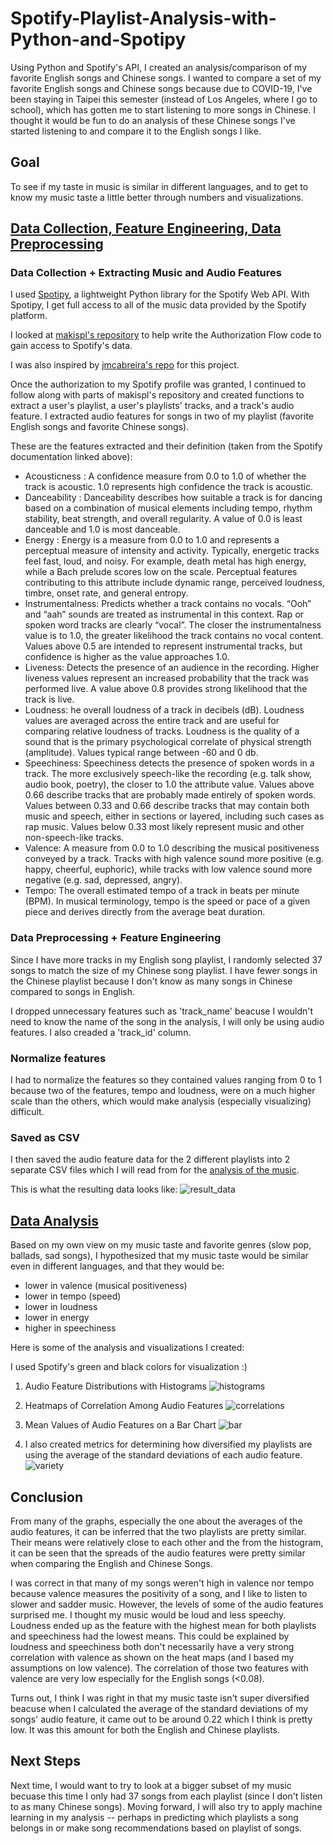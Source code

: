 # Spotify-Playlist-Analysis-with-Python-and-Spotipy
Using Python and Spotify's API, I created an analysis/comparison of my favorite English songs and Chinese songs. I wanted to compare a set of my favorite English songs and Chinese songs because due to COVID-19, I've been staying in Taipei this semester (instead of Los Angeles, where I go to school), which has gotten me to start listening to more songs in Chinese. I thought it would be fun to do an analysis of these Chinese songs I've started listening to and compare it to the English songs I like.

## Goal
To see if my taste in music is similar in different languages, and to get to know my music taste a little better through numbers and visualizations.

## [Data Collection, Feature Engineering, Data Preprocessing](https://github.com/justinezth/Spotify-Playlist-Analysis-with-Python-and-Spotipy/blob/master/authorization_extractfeatures.ipynb)

### Data Collection + Extracting Music and Audio Features
I used [Spotipy](https://spotipy.readthedocs.io/en/2.13.0/), a lightweight Python library for the Spotify Web API. With Spotipy, I get full access to all of the music data provided by the Spotify platform. 

I looked at [makispl's repository](https://github.com/makispl/Spotify-Data-Analysis) to help write the Authorization Flow code to gain access to Spotify's data.

I was also inspired by [jmcabreira's repo](https://github.com/jmcabreira) for this project.

Once the authorization to my Spotify profile was granted, I continued to follow along with parts of makispl's repository and created functions to extract a user's playlist, a user's playlists' tracks, and a track's audio feature. I extracted audio features for songs in two of my playlist (favorite English songs and favorite Chinese songs).

These are the features extracted and their definition (taken from the Spotify documentation linked above):
 - Acousticness : A confidence measure from 0.0 to 1.0 of whether the track is acoustic. 1.0 represents high confidence the track is acoustic.
- Danceability : Danceability describes how suitable a track is for dancing based on a combination of musical elements including tempo, rhythm stability, beat strength, and overall regularity. A value of 0.0 is least danceable and 1.0 is most danceable.
- Energy : Energy is a measure from 0.0 to 1.0 and represents a perceptual measure of intensity and activity. Typically, energetic tracks feel fast, loud, and noisy. For example, death metal has high energy, while a Bach prelude scores low on the scale. Perceptual features contributing to this attribute include dynamic range, perceived loudness, timbre, onset rate, and general entropy.
- Instrumentalness: Predicts whether a track contains no vocals. “Ooh” and “aah” sounds are treated as instrumental in this context. Rap or spoken word tracks are clearly “vocal”. The closer the instrumentalness value is to 1.0, the greater likelihood the track contains no vocal content. Values above 0.5 are intended to represent instrumental tracks, but confidence is higher as the value approaches 1.0.
- Liveness: Detects the presence of an audience in the recording. Higher liveness values represent an increased probability that the track was performed live. A value above 0.8 provides strong likelihood that the track is live.
- Loudness: he overall loudness of a track in decibels (dB). Loudness values are averaged across the entire track and are useful for comparing relative loudness of tracks. Loudness is the quality of a sound that is the primary psychological correlate of physical strength (amplitude). Values typical range between -60 and 0 db.
- Speechiness: Speechiness detects the presence of spoken words in a track. The more exclusively speech-like the recording (e.g. talk show, audio book, poetry), the closer to 1.0 the attribute value. Values above 0.66 describe tracks that are probably made entirely of spoken words. Values between 0.33 and 0.66 describe tracks that may contain both music and speech, either in sections or layered, including such cases as rap music. Values below 0.33 most likely represent music and other non-speech-like tracks.
- Valence: A measure from 0.0 to 1.0 describing the musical positiveness conveyed by a track. Tracks with high valence sound more positive (e.g. happy, cheerful, euphoric), while tracks with low valence sound more negative (e.g. sad, depressed, angry).
- Tempo: The overall estimated tempo of a track in beats per minute (BPM). In musical terminology, tempo is the speed or pace of a given piece and derives directly from the average beat duration.

### Data Preprocessing + Feature Engineering
Since I have more tracks in my English song playlist, I randomly selected 37 songs to match the size of my Chinese song playlist. I have fewer songs in the Chinese playlist because I don't know as many songs in Chinese compared to songs in English. 

I dropped unnecessary features such as 'track_name' beacuse I wouldn't need to know the name of the song in the analysis, I will only be using audio features. I also creaded a 'track_id' column.

### Normalize features
I had to normalize the features so they contained values ranging from 0 to 1 because two of the features, tempo and loudness, were on a much higher scale than the others, which would make analysis (especially visualizing) difficult.

### Saved as CSV
I then saved the audio feature data for the 2 different playlists into 2 separate CSV files which I will read from for the [analysis of the music](https://github.com/justinezth/Spotify-Playlist-Analysis-with-Python-and-Spotipy/blob/master/Analysis%20Chinese%20vs%20English.ipynb).

This is what the resulting data looks like:
![result_data](https://github.com/justinezth/Spotify-Playlist-Analysis-with-Python-and-Spotipy/blob/master/pics/data.png)

## [Data Analysis](https://github.com/justinezth/Spotify-Playlist-Analysis-with-Python-and-Spotipy/blob/master/Analysis%20Chinese%20vs%20English.ipynb)
Based on my own view on my music taste and favorite genres (slow pop, ballads, sad songs), I hypothesized that my music taste would be similar even in different languages, and that they would be:
- lower in valence (musical positiveness)
- lower in tempo (speed)
- lower in loudness
- lower in energy
- higher in speechiness

Here is some of the analysis and visualizations I created:

I used Spotify's green and black colors for visualization :)

1. Audio Feature Distributions with Histograms
![histograms](https://github.com/justinezth/Spotify-Playlist-Analysis-with-Python-and-Spotipy/blob/master/pics/histograms.png)

2. Heatmaps of Correlation Among Audio Features
![correlations](https://github.com/justinezth/Spotify-Playlist-Analysis-with-Python-and-Spotipy/blob/master/pics/correlations.png)

3. Mean Values of Audio Features on a Bar Chart
![bar](https://github.com/justinezth/Spotify-Playlist-Analysis-with-Python-and-Spotipy/blob/master/pics/bar.png)

4. I also created metrics for determining how diversified my playlists are using the average of the standard deviations of each audio feature.
![variety](https://github.com/justinezth/Spotify-Playlist-Analysis-with-Python-and-Spotipy/blob/master/pics/variety.png)

## Conclusion
From many of the graphs, especially the one about the averages of the audio features, it can be inferred that the two playlists are pretty similar. Their means were relatively close to each other and the from the histogram, it can be seen that the spreads of the audio features were pretty similar when comparing the English and Chinese Songs.

I was correct in that many of my songs weren't high in valence nor tempo because valence measures the positivity of a song, and I like to listen to slower and sadder music. However, the levels of some of the audio features surprised me. I thought my music would be loud and less speechy. Loudness ended up as the feature with the highest mean for both playlists and speechiness had the lowest means. This could be explained by loudness and speechiness both don't necessarily have a very strong correlation with valence as shown on the heat maps (and I based my assumptions on low valence). The correlation of those two features with valence are very low especially for the English songs (<0.08).

Turns out, I think I was right in that my music taste isn't super diversified beacuse when I calculated the average of the standard deviations of my songs' audio feature, it came out to be around 0.22 which I think is pretty low. It was this amount for both the English and Chinese playlists.

## Next Steps
Next time, I would want to try to look at a bigger subset of my music becuase this time I only had 37 songs from each playlist (since I don't listen to as many Chinese songs). Moving forward, I will also try to apply machine learning in my analysis -- perhaps in predicting which playlists a song belongs in or make song recommendations based on playlist of songs.
